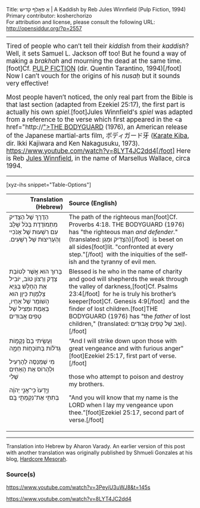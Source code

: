 <html>
<head></head>
<body>
Title: אַ פּאָלףּ קדיש | A Ḳaddish by Reb Jules Winnfield (Pulp Fiction, 1994)<br />
Primary contributor: kosherchorizo<br />
For attribution and license, please consult the following URL: <a href="http://opensiddur.org/?p=2557">http://opensiddur.org/?p=2557</a>
<p />
<hr />

<div class="english" lang="en" style="font-size: 1.2em;">
Tired of people who can’t tell their <em>kiddish</em> from their <em>kaddish</em>? Well, it sets Samuel L. Jackson off too! But he found a way of making a <em>brakhah</em> and mourning the dead at the same time.[foot]Cf. <a href="https://www.youtube.com/watch?v=3PeyiU3uWJ8&t=145s">PULP FICTION</a> (dir. Quentin Tarantino, 1994)[/foot] Now I can’t vouch for the origins of his <em>nusaḥ</em> but it sounds very effective!

Most people haven’t noticed, the only real part from the Bible is that last section (adapted from Ezekiel 25:17), the first part is actually his own <em>spiel</em>.[foot]Jules Winnfield's <em>spiel</em> was adapted from a reference to the verse which first appeared in the <a href="http://<a href="https://www.youtube.com/watch?v=8LYT4JC2dd4">">THE BODYGUARD</a> (1976), an American release of the Japanese martial-arts film, ボディガード牙 (<a href="http://en.wikipedia.org/wiki/Karate_Kiba">Karate Kiba</a>, dir. Ikki Kajiwara and Ken Nakagusuku, 1973). https://www.youtube.com/watch?v=8LYT4JC2dd4[/foot] Here is Reb <a href="http://en.wikiquote.org/wiki/Pulp_Fiction">Jules Winnfield</a>, in the name of Marsellus Wallace, circa 1994.
</div>

<hr />

[xyz-ihs snippet="Table-Options"]<table style="margin-left: auto; margin-right: auto;" class="draggable">
<thead><tr><th id="x" style="text-align: right;">Translation (Hebrew)</th><th style="text-align: left;">Source (English)</th></tr></thead>
<tbody>
<tr>
<td style="vertical-align:top;">
<div class="liturgy" lang="he">
הַדֶרֶךְ שֶׁל הַצָדִיק 
מִתְמוֹדֶדֶת בְּכֹּל שָׁלָב
עִם רִשְׁעוּת שֶׁל אָנֹכִיִי 
וְהַעָרִיצוּת שֶׁל רְשָׁעִים.‏
</span></div></td>
 
<td style="vertical-align:top;">
<div class="english" lang="en">
The path of the righteous man[foot]Cf. Proverbs 4:18. THE BODYGUARD (1976) has "the righteous man <em>and defender</em>." (translated: <span class="hebrew" lang="he">הַצָדִיק וּמָגֵן</span>)[/foot]&nbsp;
is beset on all sides[foot]lit. "confronted at every step."[/foot]&nbsp;
with the iniquities of the selfish 
and the tyranny of evil men.
</div></td>
</tr>


<tr><td style="vertical-align:top;">
<div class="liturgy" lang="he">
בָּרוּךְ הוּא אֲשֶׁר לְטוֹבַת צֶדֶק וְרַצוֹן טוֹב,
יוֹבִיל אֶת הַחָלָשׁ בְּגֵיְא צַלְמָוֶת
כֵּיוָן הוּא הָשׁוֹמֵר שֶׁל אָחַיו, בְּאֶמֶת
וּמַּצִיל שֶׁל טָפִים אֲבּוּדִים
</span></div></td>
 
<td style="vertical-align:top;">
<div class="english" lang="en">
Blessed is he who in the name of charity and good will
shepherds the weak through the valley of darkness,[foot]Cf. Psalms 23:4[/foot]&nbsp;
for he is truly his brother’s keeper[foot]Cf. Genesis 4:9[/foot]&nbsp;
and the finder of lost children.[foot]THE BODYGUARD (1976) has "the <em>father</em> of lost children," (translated: <span class="hebrew" lang="he">וְאַב שֶׁל טָפִים אֲבּוּדִים</span>).[/foot]
</div></td>
</tr>


<tr><td style="vertical-align:top;">
<div class="liturgy" lang="he">
<span class="scribe" lang="he">וְעָשִׂ֤יתִי בָם֙ נְקָמ֣וֹת גְּדֹל֔וֹת בְּתוֹכְח֖וֹת חֵמָ֑ה</span>

מִי שֶׁמְּנַסֶּה לְהָרְעִיל וּלְהַרוֹס אֶת הָאַחִים שֶׁלִי

<span class="scribe" lang="he">וְיָֽדְעוּ֙ כִּֽי־אֲנִ֣י יְהוָ֔ה בְּתִתִּ֥י אֶת־נִקְמָתִ֖י בָּֽם׃</span>
</span></div></td>
 
<td style="vertical-align:top;">
<div class="english" lang="en">
“And I will strike down upon those with great vengeance and with furious anger"[foot]Ezekiel 25:17, first part of verse.[/foot]&nbsp;

those who attempt to poison and destroy my brothers.

"And you will know that my name is the LORD when I lay my vengeance upon thee.”[foot]Ezekiel 25:17, second part of verse.[/foot]</td>
</div></td></tr>
</tbody></table>

<hr />

Translation into Hebrew by Aharon Varady. An earlier version of this post with another translation was originally published by Shmueli Gonzales at his blog, <a href="http://hardcoremesorah.wordpress.com/2011/01/22/59/">Hardcore Mesorah</a>.

<h3>Source(s)</h3>

https://www.youtube.com/watch?v=3PeyiU3uWJ8&t=145s

https://www.youtube.com/watch?v=8LYT4JC2dd4

&nbsp;
</body>
</html>